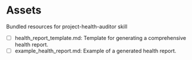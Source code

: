 # Assets

Bundled resources for project-health-auditor skill

- [ ] health_report_template.md: Template for generating a comprehensive health report.
- [ ] example_health_report.md: Example of a generated health report.
